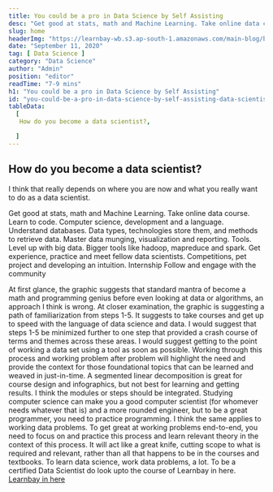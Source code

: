 ```yaml
---
title: You could be a pro in Data Science by Self Assisting
desc: "Get good at stats, math and Machine Learning. Take online data course. Learn to code. Computer science, development and a language..."
slug: home
headerImg: "https://learnbay-wb.s3.ap-south-1.amazonaws.com/main-blog/blog/book.jpg"
date: "September 11, 2020"
tag: [ Data Science ]
category: "Data Science"
author: "Admin"
position: "editor"
readTime: "7-9 mins"
h1: "You could be a pro in Data Science by Self Assisting"
id: "you-could-be-a-pro-in-data-science-by-self-assisting-data-scientist"
tableData:
  [
   How do you become a data scientist?,

  ]
---
```

## How do you become a data scientist?

I think that really depends on where you are now and what you really want to do as a data scientist.

Get good at stats, math and Machine Learning. Take online data course.
Learn to code. Computer science, development and a language.
Understand databases. Data types, technologies store them, and methods to retrieve data.
Master data munging, visualization and reporting. Tools.
Level up with big data. Bigger tools like hadoop, mapreduce and spark.
Get experience, practice and meet fellow data scientists. Competitions, pet project and developing an intuition.
Internship
Follow and engage with the community

At first glance, the graphic suggests that standard mantra of become a math and programming genius before even looking at data or algorithms, an approach I think is wrong. At closer examination, the graphic is suggesting a path of familiarization from steps 1-5. It suggests to take courses and get up to speed with the language of data science and data.
I would suggest that steps 1-5 be minimized further to one step that provided a crash course of terms and themes across these areas. I would suggest getting to the point of working a data set using a tool as soon as possible. Working through this process and working problem after problem will highlight the need and provide the context for those foundational topics that can be learned and weaved in just-in-time.
A segmented linear decomposition is great for course design and infographics, but not best for learning and getting results. I think the modules or steps should be integrated. Studying computer science can make you a good computer scientist (for whomever needs whatever that is) and a more rounded engineer, but to be a great programmer, you need to practice programming.
I think the same applies to working data problems. To get great at working problems end-to-end, you need to focus on and practice this process and learn relevant theory in the context of this process. It will act like a great knife, cutting scope to what is required and relevant, rather than all that happens to be in the courses and textbooks.
To learn data science, work data problems, a lot. To be a certified Data Scientist do look upto the course of Learnbay in here.
[ Learnbay in here](http://learnbay.co/)